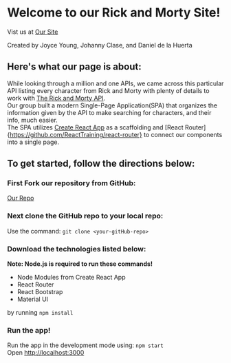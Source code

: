 # Welcome to our Rick and Morty Site!

Vist us at [Our Site](https://rick-and-morty-react-capstone.herokuapp.com/)

Created by Joyce Young, Johanny Clase, and Daniel de la Huerta

## Here's what our page is about:

While looking through a million and one APIs, we came across this particular API listing every character from Rick and Morty with plenty of details to work with [The Rick and Morty API](https://rickandmortyapi.com/).\
Our group built a modern Single-Page Application(SPA) that organizes the information given by the API to make searching for characters, and their info, much easier.\
The SPA utilizes [Create React App](https://github.com/facebook/create-react-app) as a scaffolding and [React Router]{https://github.com/ReactTraining/react-router} to connect our components into a single page.

## To get started, follow the directions below:

### First Fork our repository from GitHub:

[Our Repo](https://github.com/fruityvice-react-capstone/capstone-project.git)

### Next clone the GitHub repo to your local repo:

Use the command: `git clone <your-gitHub-repo>`

### Download the technologies listed below:

**Note: Node.js is required to run these commands!**

- Node Modules from Create React App
- React Router
- React Bootstrap
- Material UI

by running `npm install`

### Run the app!

Run the app in the development mode using: `npm start`\
Open [http://localhost:3000](http://localhost:3000)
